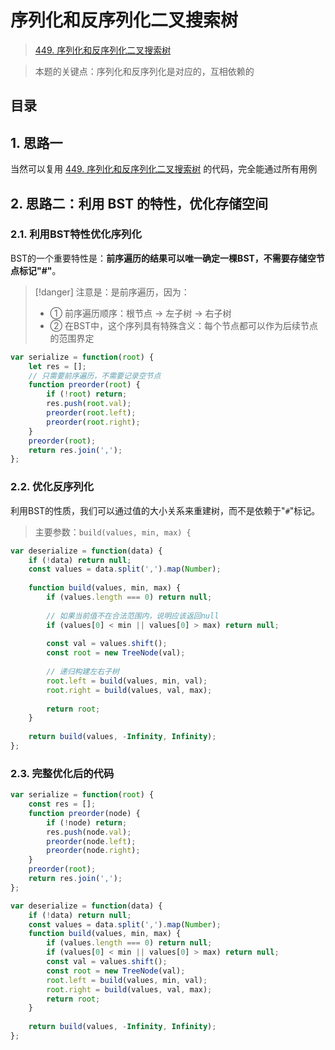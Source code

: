 
# 序列化和反序列化二叉搜索树


> [449. 序列化和反序列化二叉搜索树](https://leetcode.cn/problems/serialize-and-deserialize-bst/)


>  本题的关键点：序列化和反序列化是对应的，互相依赖的


## 目录
<!-- toc -->
 ## 1. 思路一 

当然可以复用 [449. 序列化和反序列化二叉搜索树](/post/edeAHV1o.html) 的代码，完全能通过所有用例

## 2. 思路二：利用 BST 的特性，优化存储空间

### 2.1. 利用BST特性优化序列化

BST的一个重要特性是：**前序遍历的结果可以唯一确定一棵BST，不需要存储空节点标记"#"**。

> [!danger]
> 注意是：是前序遍历，因为：
> - ① 前序遍历顺序：根节点 -> 左子树 -> 右子树
> - ② 在BST中，这个序列具有特殊含义：每个节点都可以作为后续节点的范围界定

```javascript
var serialize = function(root) {
    let res = [];
    // 只需要前序遍历，不需要记录空节点
    function preorder(root) {
        if (!root) return;
        res.push(root.val);
        preorder(root.left);
        preorder(root.right);
    }
    preorder(root);
    return res.join(',');
};
```

### 2.2. 优化反序列化

利用BST的性质，我们可以通过值的大小关系来重建树，而不是依赖于"`#`"标记。

> 主要参数：`build(values, min, max) {`


```javascript
var deserialize = function(data) {
    if (!data) return null;
    const values = data.split(',').map(Number);
    
    function build(values, min, max) {
        if (values.length === 0) return null;
        
        // 如果当前值不在合法范围内，说明应该返回null
        if (values[0] < min || values[0] > max) return null;
        
        const val = values.shift();
        const root = new TreeNode(val);
        
        // 递归构建左右子树
        root.left = build(values, min, val);
        root.right = build(values, val, max);
        
        return root;
    }
    
    return build(values, -Infinity, Infinity);
};

```

### 2.3. 完整优化后的代码

```javascript
var serialize = function(root) {
    const res = [];
    function preorder(node) {
        if (!node) return;
        res.push(node.val);
        preorder(node.left);
        preorder(node.right);
    }
    preorder(root);
    return res.join(',');
};

var deserialize = function(data) {
    if (!data) return null;
    const values = data.split(',').map(Number);
    function build(values, min, max) {
        if (values.length === 0) return null;
        if (values[0] < min || values[0] > max) return null;
        const val = values.shift();
        const root = new TreeNode(val);
        root.left = build(values, min, val);
        root.right = build(values, val, max);
        return root;
    }
    
    return build(values, -Infinity, Infinity);
};
```



